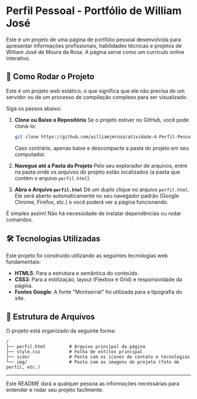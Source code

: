 # Perfil Pessoal - Portfólio de William José

Este é um projeto de uma página de portfólio pessoal desenvolvida para apresentar informações profissionais, habilidades técnicas e projetos de William José de Moura da Rosa. A página serve como um currículo online interativo.

## 🚀 Como Rodar o Projeto

Este é um projeto web estático, o que significa que ele não precisa de um servidor ou de um processo de compilação complexo para ser visualizado.

Siga os passos abaixo:

1.  **Clone ou Baixe o Repositório**
    Se o projeto estiver no GitHub, você pode cloná-lo:

    ```bash
    git clone https://github.com/williamjmrosa/atividade-4-Perfil-Pessoal.git
    ```

    Caso contrário, apenas baixe e descompacte a pasta do projeto em seu computador.

2.  **Navegue até a Pasta do Projeto**
    Pelo seu explorador de arquivos, entre na pasta onde os arquivos do projeto estão localizados (a pasta que contém o arquivo `perfil.html`).

3.  **Abra o Arquivo `perfil.html`**
    Dê um duplo clique no arquivo `perfil.html`. Ele será aberto automaticamente no seu navegador padrão (Google Chrome, Firefox, etc.) e você poderá ver a página funcionando.

É simples assim\! Não há necessidade de instalar dependências ou rodar comandos.

## 🛠️ Tecnologias Utilizadas

Este projeto foi construído utilizando as seguintes tecnologias web fundamentais:

  * **HTML5**: Para a estrutura e semântica do conteúdo.
  * **CSS3**: Para a estilização, layout (Flexbox e Grid) e responsividade da página.
  * **Fontes Google**: A fonte "Montserrat" foi utilizada para a tipografia do site.

## 📂 Estrutura de Arquivos

O projeto está organizado da seguinte forma:

```
/
├── perfil.html         # Arquivo principal da página
├── style.css           # Folha de estilos principal
├── icon/               # Pasta com os ícones de contato e tecnologias
└── img/                # Pasta com as imagens do projeto (foto de perfil, etc.)
```

-----

Este README dará a qualquer pessoa as informações necessárias para entender e rodar seu projeto facilmente.